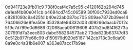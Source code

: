 0d941723e9fb01c9
738f0caf4c7a5c95
c4120162b294d745
de1eaf4b80e041cb
b4684cd745c06589
30f00c7933ed0ca8
c8281090c9a425fd
b40e22ab087bc705
809ae7872b39ee14
76406626e9fea50e
35328afe94332d03
d09266daacb7012c
519c7d789e0d6686
02068aea00619608
407b2bd8f416273a
307991d7a3eec803
dabc558264573ab2
73de823b63747df3
8c512b977fe66c99
d150979d920d5167
142cb713c3c6da90
8a9e0c4a31b6e007
a363e87acc17b9ae

